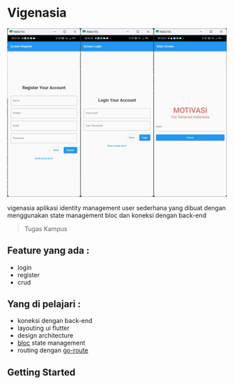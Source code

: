 # Vigenasia

![vigenasi screen](https://github.com/MuhamadAndre10/vigenasia/blob/main/asset/img/vigenasia.png?raw=true)


vigenasia aplikasi identity management user sederhana yang dibuat dengan menggunakan state management bloc dan koneksi dengan back-end

> Tugas Kampus

## Feature yang ada : 
- login
- register
- crud

## Yang di pelajari :
- koneksi dengan back-end 
- layouting ui flutter
- design architecture
- [bloc](https://pub.dev/packages/bloc) state management
- routing dengan [go-route](https://pub.dev/packages/go_router)

## Getting Started

